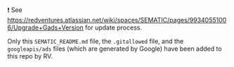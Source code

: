 ❗ See https://redventures.atlassian.net/wiki/spaces/SEMATIC/pages/99340551006/Upgrade+Gads+Version for update process.

Only this `SEMATIC_README.md` file, the `.gitallowed` file, and the `googleapis/ads` files (which are generated by Google) have been added to this repo by RV.
